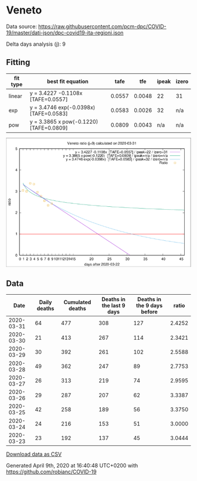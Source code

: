# Veneto

Data source: https://raw.githubusercontent.com/pcm-dpc/COVID-19/master/dati-json/dpc-covid19-ita-regioni.json

Delta days analysis (j): 9

## Fitting 
|fit type|best fit equation|tafe|tfe|ipeak|izero|
|-------|-----|--------|------|---|---|
|linear|y = 3.4227 -0.1108x  [TAFE=0.0557]|0.0557|0.0048|22|31|
|exp|y = 3.4746 exp(-0.0398x)  [TAFE=0.0583]|0.0583|0.0026|32|n/a|
|pow|y = 3.3865 x pow(-0.1220)  [TAFE=0.0809]|0.0809|0.0043|n/a|n/a|

![Plot](COVID-19_veneto_j9_2020-03-31.png)

## Data
|Date|Daily deaths|Cumulated deaths|Deaths in the last 9 days|Deaths in the 9 days before|ratio|
|----|----------|-----------|-------|--------------------|-----|
|2020-03-31|64|477|308|127|2.4252|
|2020-03-30|21|413|267|114|2.3421|
|2020-03-29|30|392|261|102|2.5588|
|2020-03-28|49|362|247|89|2.7753|
|2020-03-27|26|313|219|74|2.9595|
|2020-03-26|29|287|207|62|3.3387|
|2020-03-25|42|258|189|56|3.3750|
|2020-03-24|24|216|153|51|3.0000|
|2020-03-23|23|192|137|45|3.0444|

[Download data as CSV](COVID-19_veneto_j9_2020-03-31.csv)

Generated April 9th, 2020 at 16:40:48 UTC+0200 with https://github.com/robianc/COVID-19
